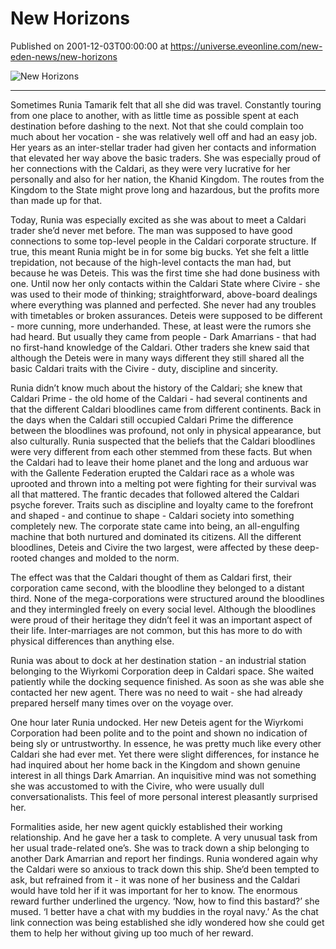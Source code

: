 # New Horizons
Published on 2001-12-03T00:00:00 at https://universe.eveonline.com/new-eden-news/new-horizons

![New Horizons](https://web.ccpgamescdn.com/communityassets/img/chronicles/chronicleImage/hunk.jpg)

---

Sometimes Runia Tamarik felt that all she did was travel. Constantly touring from one place to another, with as little time as possible spent at each destination before dashing to the next. Not that she could complain too much about her vocation - she was relatively well off and had an easy job. Her years as an inter-stellar trader had given her contacts and information that elevated her way above the basic traders. She was especially proud of her connections with the Caldari, as they were very lucrative for her personally and also for her nation, the Khanid Kingdom. The routes from the Kingdom to the State might prove long and hazardous, but the profits more than made up for that.

Today, Runia was especially excited as she was about to meet a Caldari trader she’d never met before. The man was supposed to have good connections to some top-level people in the Caldari corporate structure. If true, this meant Runia might be in for some big bucks. Yet she felt a little trepidation, not because of the high-level contacts the man had, but because he was Deteis. This was the first time she had done business with one. Until now her only contacts within the Caldari State where Civire - she was used to their mode of thinking; straightforward, above-board dealings where everything was planned and perfected. She never had any troubles with timetables or broken assurances. Deteis were supposed to be different - more cunning, more underhanded. These, at least were the rumors she had heard. But usually they came from people - Dark Amarrians - that had no first-hand knowledge of the Caldari. Other traders she knew said that although the Deteis were in many ways different they still shared all the basic Caldari traits with the Civire - duty, discipline and sincerity.

Runia didn’t know much about the history of the Caldari; she knew that Caldari Prime - the old home of the Caldari - had several continents and that the different Caldari bloodlines came from different continents. Back in the days when the Caldari still occupied Caldari Prime the difference between the bloodlines was profound, not only in physical appearance, but also culturally. Runia suspected that the beliefs that the Caldari bloodlines were very different from each other stemmed from these facts. But when the Caldari had to leave their home planet and the long and arduous war with the Gallente Federation erupted the Caldari race as a whole was uprooted and thrown into a melting pot were fighting for their survival was all that mattered. The frantic decades that followed altered the Caldari psyche forever. Traits such as discipline and loyalty came to the forefront and shaped - and continue to shape - Caldari society into something completely new. The corporate state came into being, an all-engulfing machine that both nurtured and dominated its citizens. All the different bloodlines, Deteis and Civire the two largest, were affected by these deep-rooted changes and molded to the norm.

The effect was that the Caldari thought of them as Caldari first, their corporation came second, with the bloodline they belonged to a distant third. None of the mega-corporations were structured around the bloodlines and they intermingled freely on every social level. Although the bloodlines were proud of their heritage they didn’t feel it was an important aspect of their life. Inter-marriages are not common, but this has more to do with physical differences than anything else.

Runia was about to dock at her destination station - an industrial station belonging to the Wiyrkomi Corporation deep in Caldari space. She waited patiently while the docking sequence finished. As soon as she was able she contacted her new agent. There was no need to wait - she had already prepared herself many times over on the voyage over.

One hour later Runia undocked. Her new Deteis agent for the Wiyrkomi Corporation had been polite and to the point and shown no indication of being sly or untrustworthy. In essence, he was pretty much like every other Caldari she had ever met. Yet there were slight differences, for instance he had inquired about her home back in the Kingdom and shown genuine interest in all things Dark Amarrian. An inquisitive mind was not something she was accustomed to with the Civire, who were usually dull conversationalists. This feel of more personal interest pleasantly surprised her.

Formalities aside, her new agent quickly established their working relationship. And he gave her a task to complete. A very unusual task from her usual trade-related one’s. She was to track down a ship belonging to another Dark Amarrian and report her findings. Runia wondered again why the Caldari were so anxious to track down this ship. She’d been tempted to ask, but refrained from it - it was none of her business and the Caldari would have told her if it was important for her to know. The enormous reward further underlined the urgency. ‘Now, how to find this bastard?’ she mused. ‘I better have a chat with my buddies in the royal navy.’ As the chat link connection was being established she idly wondered how she could get them to help her without giving up too much of her reward.
